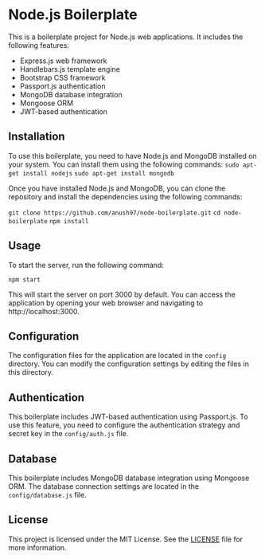 # Node.js Boilerplate

This is a boilerplate project for Node.js web applications. It includes the following features:

- Express.js web framework
- Handlebars.js template engine
- Bootstrap CSS framework
- Passport.js authentication
- MongoDB database integration
- Mongoose ORM
- JWT-based authentication

## Installation

To use this boilerplate, you need to have Node.js and MongoDB installed on your system. You can install them using the following commands:
`sudo apt-get install nodejs`
`sudo apt-get install mongodb`


Once you have installed Node.js and MongoDB, you can clone the repository and install the dependencies using the following commands:

`git clone https://github.com/anush97/node-boilerplate.git`
`cd node-boilerplate`
`npm install`

## Usage

To start the server, run the following command:

`npm start`

This will start the server on port 3000 by default. You can access the application by opening your web browser and navigating to http://localhost:3000.

## Configuration

The configuration files for the application are located in the `config` directory. You can modify the configuration settings by editing the files in this directory.

## Authentication

This boilerplate includes JWT-based authentication using Passport.js. To use this feature, you need to configure the authentication strategy and secret key in the `config/auth.js` file.

## Database

This boilerplate includes MongoDB database integration using Mongoose ORM. The database connection settings are located in the `config/database.js` file.

## License

This project is licensed under the MIT License. See the [LICENSE](LICENSE) file for more information.
